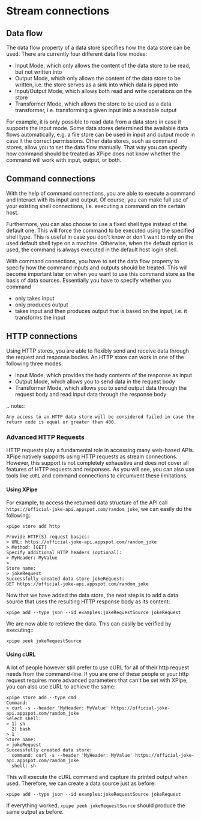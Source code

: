 # Stream connections

## Data flow

The data flow property of a data store specifies how the data store can be used.
There are currently four different data flow modes:

- Input Mode, which only allows the content of the data store to be read, but not written into
- Output Mode, which only allows the content of the data store to be written, i.e. the store serves as a sink into which data is piped into
- Input/Output Mode, which allows both read and write operations on the store
- Transformer Mode, which allows the store to be used as a data transformer, i.e. transforming a given input into a readable output

For example, it is only possible to read data from a data store in case it supports the input mode.
Some data stores determined the available data flows automatically, e.g.
a file store can be used in input and output mode in case it the correct permissions.
Other data stores, such as command stores, allow you to set the data flow manually.
That way you can specify how command should be treated as
XPipe does not know whether the command will work with input, output, or both.

## Command connections

With the help of command connections, you are able to execute a command and
interact with its input and output. Of course, you can make full use of
your existing shell connections, i.e. executing a command on the certain host.

Furthermore, you can also choose to use a fixed shell type instead of
the default one. This will force the command to be executed using the
specified shell type. This is useful in case you don't know or don't
want to rely on the used default shell type on a machine. Otherwise,
when the default option is used, the command is always executed in the
default host login shell.

With command connections, you have to set the data flow property to specify how the command inputs and outputs
should be treated. This will become important later on when you want to
use this command store as the basis of data sources. Essentially you
have to specify whether you command

-   only takes input
-   only produces output
-   takes input and then produces output that is based on the input,
    i.e. it transforms the input

## HTTP connections

Using HTTP stores, you are able to flexibly send and receive data through the request and response bodies.
An HTTP store can work in one of the following three modes:

- Input Mode, which provides the body contents of the response as input
- Output Mode, which allows you to send data in the request body
- Transformer Mode, which allows you to send output data through the request body and read input data through the response body

.. note::

    Any access to an HTTP data store will be considered failed in case the return code is equal or greater than 400.

### Advanced HTTP Requests

HTTP requests play a fundamental role in accessing many web-based APIs.
XPipe natively supports using HTTP requests as stream connections.
However, this support is not completely exhaustive and does not cover all features of HTTP requests and responses.
As you will see, you can also use tools like ``cURL`` and command connections to circumvent these limitations.

#### Using XPipe

For example, to access the returned data structure of the API call
``https://official-joke-api.appspot.com/random_joke``, we can easily do the following:

    xpipe store add http

    Provide HTTP(S) request basics:
    > URL: https://official-joke-api.appspot.com/random_joke
    > Method: [GET]
    Specify additional HTTP headers (optional):
    > MyHeader: MyValue
    >
    Store name:
    > jokeRequest
    Successfully created data store jokeRequest:
    GET https://official-joke-api.appspot.com/random_joke

Now that we have added the data store, the next step is to add a
data source that uses the resulting HTTP response body as its content:

    xpipe add --type json --id examples:jokeRequestSource jokeRequest

We are now able to retrieve the data.
This can easily be verified by executing::

    xpipe peek jokeRequestSource

#### Using cURL

A lot of people however still prefer to use cURL for all of their http request needs from the command-line.
If you are one of these people or your http request requires more
advanced parameters that can't be set with XPipe, you can also use cURL to achieve the same:

    xpipe store add --type cmd
    Command:
    > curl -s --header 'MyHeader: MyValue' https://official-joke-api.appspot.com/random_joke
    Select shell:
    > 1) sh
      2) bash
    > 1
    Store name:
    > jokeRequest
    Successfully created data store:
      command: curl -s --header 'MyHeader: MyValue' https://official-joke-api.appspot.com/random_joke
      shell: sh

This will execute the cURL command and capture its printed output when used.
Therefore, we can create a data source just as before:

    xpipe add --type json --id examples:jokeRequestSource jokeRequest

If everything worked, ``xpipe peek jokeRequestSource`` should produce the same output as before.

